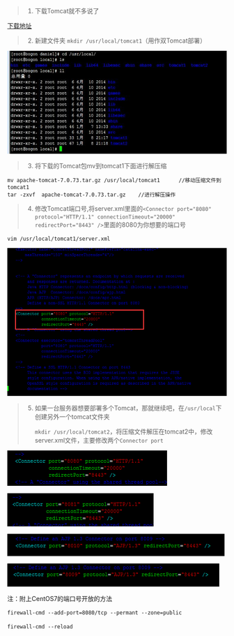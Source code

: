 > 1. 下载Tomcat就不多说了

[下载地址](http://tomcat.apache.org/download-70.cgi)

> 2. 新建文件夹 `mkdir /usr/local/tomcat1`（用作双Tomcat部署）

![](https://github.com/polieme/MyNoteBook/blob/master/%E5%9B%BE%E7%89%87/%E4%B8%AD%E9%97%B4%E4%BB%B6/3559162F2A9148E7B0447E090521124B.jpg?raw=true)

> 3. 将下载的Tomcat包mv到tomcat1下面进行解压缩

```shell
mv apache-tomcat-7.0.73.tar.gz /usr/local/tomcat1      //移动压缩文件到tomcat1
tar -zxvf  apache-tomcat-7.0.73.tar.gz    //进行解压操作
```

> 4. 修改Tomcat端口号,将server.xml里面的`<Connector port="8080" protocol="HTTP/1.1" connectionTimeout="20000" redirectPort="8443" />`里面的8080为你想要的端口号

```shell
vim /usr/local/tomcat1/server.xml
```

![](https://github.com/polieme/MyNoteBook/blob/master/%E5%9B%BE%E7%89%87/%E4%B8%AD%E9%97%B4%E4%BB%B6/clipboard.png?raw=true)

> 5. 如果一台服务器想要部署多个Tomcat，那就继续吧，在`/usr/local`下创建另外一个tomcat文件夹
>
>    `mkdir /usr/local/tomcat2`，将压缩文件解压在tomcat2中，修改server.xml文件，主要修改两个`Connector port`

![](https://github.com/polieme/MyNoteBook/blob/master/%E5%9B%BE%E7%89%87/%E4%B8%AD%E9%97%B4%E4%BB%B6/clipboard1.png?raw=true)

![](https://github.com/polieme/MyNoteBook/blob/master/%E5%9B%BE%E7%89%87/%E4%B8%AD%E9%97%B4%E4%BB%B6/clipboard2.png?raw=true)

![](https://github.com/polieme/MyNoteBook/blob/master/%E5%9B%BE%E7%89%87/%E4%B8%AD%E9%97%B4%E4%BB%B6/clipboard3.png?raw=true)

![](https://github.com/polieme/MyNoteBook/blob/master/%E5%9B%BE%E7%89%87/%E4%B8%AD%E9%97%B4%E4%BB%B6/clipboard4.png?raw=true)

注：附上CentOS7的端口号开放的方法

```shell
firewall-cmd --add-port=8080/tcp --permant --zone=public

firewall-cmd --reload
```




